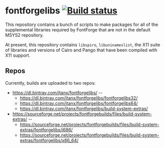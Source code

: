 # fontforgelibs [![Build status](https://ci.appveyor.com/api/projects/status/fbne6hj7akvbt1u6?svg=true)](https://ci.appveyor.com/project/jtanx/fontforgelibs)

This repository contains a bunch of scripts to make packages for all of the
supplemental libraries required by FontForge that are not in the default
MSYS2 repository.

At present, this repository contains `libspiro`, `libuninameslist`, the
X11 suite of libraries and versions of Cairo and Pango that have been compiled
with X11 support.

## Repos
Currently, builds are uploaded to two repos:
* https://dl.bintray.com/jtanx/fontforgelibs/  --
    * https://dl.bintray.com/jtanx/fontforgelibs/fontforgelibs32/
    * https://dl.bintray.com/jtanx/fontforgelibs/fontforgelibs64/
    * https://dl.bintray.com/jtanx/fontforgelibs/build-system-extras/
* https://sourceforge.net/projects/fontforgebuilds/files/build-system-extras/ --
    * https://sourceforge.net/projects/fontforgebuilds/files/build-system-extras/fontforgelibs/i686/
    * https://sourceforge.net/projects/fontforgebuilds/files/build-system-extras/fontforgelibs/x86_64/
